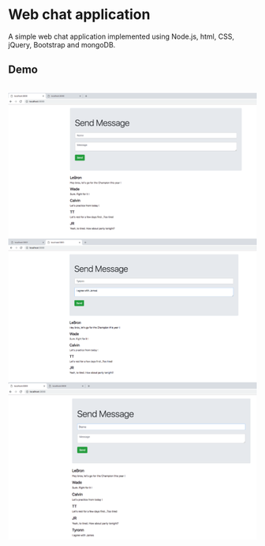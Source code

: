 # Web chat application
A simple web chat application implemented using Node.js, html, CSS, jQuery, Bootstrap and mongoDB.

## Demo
<br>
<img src="./img/img1.png">
<br>
<img src="./img/img2.png">
<br>
<img src="./img/img3.png">
